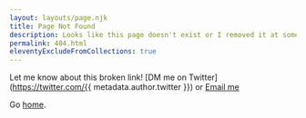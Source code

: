 ```yaml
---
layout: layouts/page.njk
title: Page Not Found
description: Looks like this page doesn't exist or I removed it at some point.
permalink: 404.html
eleventyExcludeFromCollections: true
---
```

Let me know about this broken link! [DM me on Twitter](https://twitter.com/{{ metadata.author.twitter }}) or [Email me](mailto:ajitzero@gmail.com?subject=Hi%20Ajit,%20I%20found%20a%20broken%20link%20on%20your%20website%20and%20I%20thought%20I%20should%20let%20you%20know.)


Go <a href="{{ '/' | url }}">home</a>.
